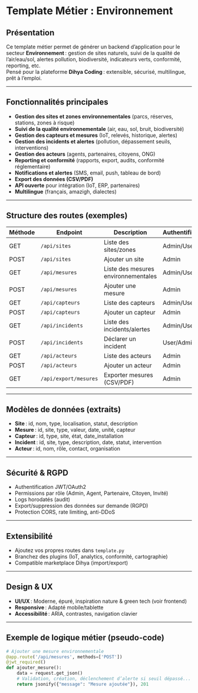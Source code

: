 # Template Métier : Environnement

## Présentation

Ce template métier permet de générer un backend d’application pour le secteur **Environnement** : gestion de sites naturels, suivi de la qualité de l’air/eau/sol, alertes pollution, biodiversité, indicateurs verts, conformité, reporting, etc.  
Pensé pour la plateforme **Dihya Coding** : extensible, sécurisé, multilingue, prêt à l’emploi.

---

## Fonctionnalités principales

- **Gestion des sites et zones environnementales** (parcs, réserves, stations, zones à risque)
- **Suivi de la qualité environnementale** (air, eau, sol, bruit, biodiversité)
- **Gestion des capteurs et mesures** (IoT, relevés, historique, alertes)
- **Gestion des incidents et alertes** (pollution, dépassement seuils, interventions)
- **Gestion des acteurs** (agents, partenaires, citoyens, ONG)
- **Reporting et conformité** (rapports, export, audits, conformité réglementaire)
- **Notifications et alertes** (SMS, email, push, tableau de bord)
- **Export des données (CSV/PDF)**
- **API ouverte** pour intégration (IoT, ERP, partenaires)
- **Multilingue** (français, amazigh, dialectes)

---

## Structure des routes (exemples)

| Méthode | Endpoint                      | Description                        | Authentification |
|---------|-------------------------------|------------------------------------|------------------|
| GET     | `/api/sites`                  | Liste des sites/zones              | Admin/User       |
| POST    | `/api/sites`                  | Ajouter un site                    | Admin            |
| GET     | `/api/mesures`                | Liste des mesures environnementales | Admin/User       |
| POST    | `/api/mesures`                | Ajouter une mesure                 | Admin            |
| GET     | `/api/capteurs`               | Liste des capteurs                 | Admin/User       |
| POST    | `/api/capteurs`               | Ajouter un capteur                 | Admin            |
| GET     | `/api/incidents`              | Liste des incidents/alertes        | Admin/User       |
| POST    | `/api/incidents`              | Déclarer un incident               | User/Admin       |
| GET     | `/api/acteurs`                | Liste des acteurs                  | Admin            |
| POST    | `/api/acteurs`                | Ajouter un acteur                  | Admin            |
| GET     | `/api/export/mesures`         | Exporter mesures (CSV/PDF)         | Admin            |

---

## Modèles de données (extraits)

- **Site** : id, nom, type, localisation, statut, description
- **Mesure** : id, site, type, valeur, date, unité, capteur
- **Capteur** : id, type, site, état, date_installation
- **Incident** : id, site, type, description, date, statut, intervention
- **Acteur** : id, nom, rôle, contact, organisation

---

## Sécurité & RGPD

- Authentification JWT/OAuth2
- Permissions par rôle (Admin, Agent, Partenaire, Citoyen, Invité)
- Logs horodatés (audit)
- Export/suppression des données sur demande (RGPD)
- Protection CORS, rate limiting, anti-DDoS

---

## Extensibilité

- Ajoutez vos propres routes dans `template.py`
- Branchez des plugins (IoT, analytics, conformité, cartographie)
- Compatible marketplace Dihya (import/export)

---

## Design & UX

- **UI/UX** : Moderne, épuré, inspiration nature & green tech (voir frontend)
- **Responsive** : Adapté mobile/tablette
- **Accessibilité** : ARIA, contrastes, navigation clavier

---

## Exemple de logique métier (pseudo-code)

```python
# Ajouter une mesure environnementale
@app.route('/api/mesures', methods=['POST'])
@jwt_required()
def ajouter_mesure():
    data = request.get_json()
    # Validation, création, déclenchement d’alerte si seuil dépassé...
    return jsonify({"message": "Mesure ajoutée"}), 201